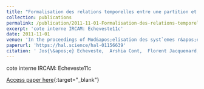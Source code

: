 ```yaml
---
title: "Formalisation des relations temporelles entre une partition et une performance musicale dans un contexte d&apos;accompagnement automatique"
collection: publications
permalink: /publication/2011-11-01-Formalisation-des-relations-temporelles-entre-une-partition-et-une-performance-musicale-dans-un-contexte-daccompagnement-automatique
excerpt: 'cote interne IRCAM: Echeveste11c'
date: 2011-11-01
venue: 'In the proceedings of Mod&apos;elisation des syst`emes r&apos;eactifs (MSR 11)'
paperurl: 'https://hal.science/hal-01156639'
citation: ' Jos{\&apos;e} Echeveste,  Arshia Cont,  Florent Jacquemard,  Jean-Louis Giavitto, &quot;Formalisation des relations temporelles entre une partition et une performance musicale dans un contexte d&amp;apos;accompagnement automatique.&quot; In the proceedings of Mod&amp;apos;elisation des syst`emes r&amp;apos;eactifs (MSR 11), 2011.'
---
```

cote interne IRCAM: Echeveste11c

[Access paper here](https://hal.science/hal-01156639){:target="_blank"}

